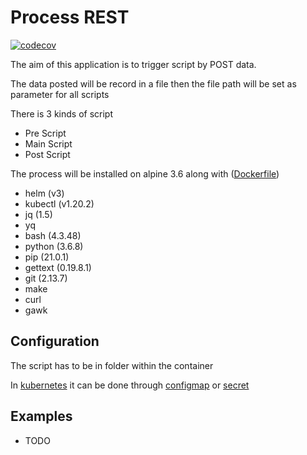 # Process REST

[![codecov](https://codecov.io/gh/w6d-io/process-rest/branch/main/graph/badge.svg?token=PZDUENZE1U)](https://codecov.io/gh/w6d-io/process-rest)

The aim of this application is to trigger script by POST data.

The data posted will be record in a file then the file path will be set as parameter for all scripts

There is 3 kinds of script

- Pre  Script
- Main Script
- Post Script

The process will be installed on alpine 3.6 along with ([Dockerfile](https://github.com/w6d-io/kubectl/blob/main/Dockerfile))

- helm (v3)
- kubectl (v1.20.2)
- jq (1.5)
- yq
- bash (4.3.48)
- python (3.6.8)
- pip (21.0.1)
- gettext (0.19.8.1)
- git (2.13.7)
- make
- curl
- gawk

## Configuration

The script has to be in folder within the container

In [kubernetes](https://k8s.io) it can be done through [configmap](https://kubernetes.io/docs/concepts/configuration/configmap) or [secret](https://kubernetes.io/docs/concepts/configuration/secret)

## Examples

- TODO
